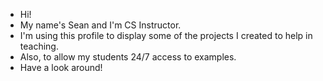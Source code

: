 - Hi!
- My name's Sean and I'm CS Instructor. 
- I'm using this profile to display some of the projects I created to help in teaching.
- Also, to allow my students 24/7 access to examples.
- Have a look around!

